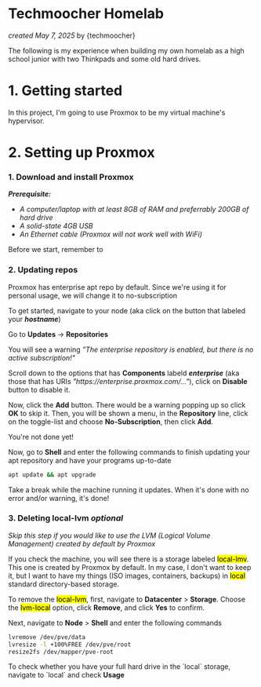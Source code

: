 # Techmoocher Homelab
<p><i>created May 7, 2025</i> by {techmoocher}</p>
<p>The following is my experience when building my own homelab as a high school junior with two Thinkpads and some old hard drives.</p>

<h1>1. Getting started</h1>
<p>In this project, I'm going to use Proxmox to be my virtual machine's hypervisor.</p>

<h1>2. Setting up Proxmox</h1>
<h3>1. Download and install Proxmox</h3>
<p><i><b>Prerequisite:</b></i></p>
<ul>
  <li><i>A computer/laptop with at least 8GB of RAM and preferrably 200GB of hard drive</i></li>
  <li><i>A solid-state 4GB USB</i></li>
  <li><i>An Ethernet cable (Proxmox will not work well with WiFi)</i></li>
</ul>
<p>Before we start, remember to </p>

<h3>2. Updating repos</h3>
<p>Proxmox has enterprise apt repo by default. Since we're using it for personal usage, we will change it to no-subscription</p>
<p>To get started, navigate to your node (aka click on the button that labeled your <b><i>hostname</i></b>)</p>
<p>Go to <b>Updates</b> -> <b>Repositories</b></p>
<p>You will see a warning <i>"The enterprise repository is enabled, but there is no active subscription!"</i></p>
<p>Scroll down to the options that has <b>Components</b> labeld <b><i>enterprise</i></b> (aka those that has URIs <i>"https://enterprise.proxmox.com/..."</i>), click on <b>Disable</b> button to disable it.</p>
<p>Now, click the <b>Add</b> button. There would be a warning popping up so click <b>OK</b> to skip it. Then, you will be shown a menu, in the <b>Repository</b> line, click on the toggle-list and choose <b>No-Subscription</b>, then click <b>Add</b>.</p>
<p>You're not done yet!</p>
<p>Now, go to <b>Shell</b> and enter the following commands to finish updating your apt repository and have your programs up-to-date</p>

```bash
apt update && apt upgrade
```
<p>Take a break while the machine running it updates. When it's done with no error and/or warning, it's done!</p>

<h3>3. Deleting local-lvm <i>optional</i></h3>
<p><i>Skip this step if you would like to use the LVM (Logical Volume Management) created by default by Proxmox</i></p>
<p>If you check the machine, you will see there is a storage labeled <mark>local-lmv</mark>. This one is created by Proxmox by default. In my case, I don't want to keep it, but I want to have my things (ISO images, containers, backups) in <mark>local</mark> standard directory-based storage.</p>
<p>To remove the <mark>local-lvm</mark>, first, navigate to <b>Datacenter</b> > <b>Storage</b>. Choose the <mark>lvm-local</mark> option, click <b>Remove</b>, and click <b>Yes</b> to confirm.</p>
<p>Next, navigate to <b>Node</b> > <b>Shell</b> and enter the following commands</p>

```bash
lvremove /dev/pve/data
lvresize -l +100%FREE /dev/pve/root
resize2fs /dev/mapper/pve-root
```
<p>To check whether you have your full hard drive in the `local` storage, navigate to `local` and check <b>Usage</b></p>

<h3></h3>
